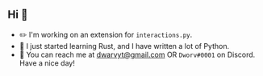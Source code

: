 ## Hi 👋
- ✏️ I'm working on an extension for `interactions.py`.
- 🧠 I just started learning Rust, and I have written a lot of Python.
- 💬 You can reach me at dwarvyt@gmail.com OR `Dworv#0001` on Discord.
Have a nice day!

